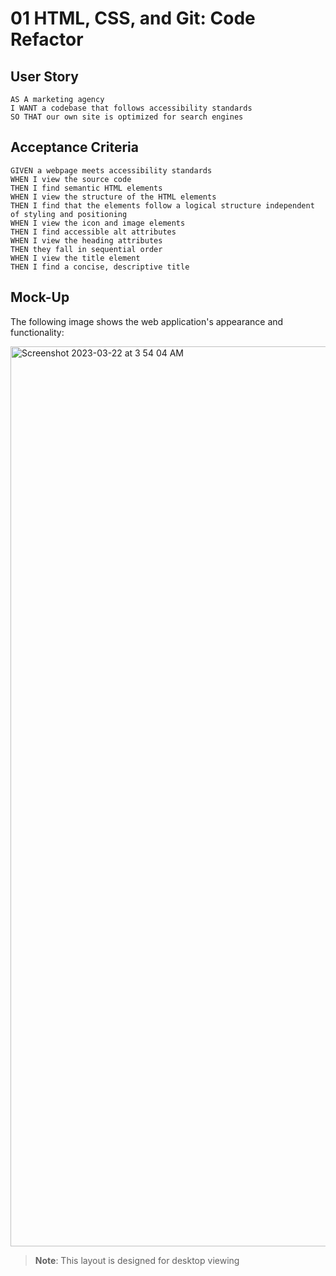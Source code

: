 # 01 HTML, CSS, and Git: Code Refactor


## User Story

```
AS A marketing agency
I WANT a codebase that follows accessibility standards
SO THAT our own site is optimized for search engines
```

## Acceptance Criteria

```
GIVEN a webpage meets accessibility standards
WHEN I view the source code
THEN I find semantic HTML elements
WHEN I view the structure of the HTML elements
THEN I find that the elements follow a logical structure independent of styling and positioning
WHEN I view the icon and image elements
THEN I find accessible alt attributes
WHEN I view the heading attributes
THEN they fall in sequential order
WHEN I view the title element
THEN I find a concise, descriptive title
```

## Mock-Up

The following image shows the web application's appearance and functionality:

<img width="1440" alt="Screenshot 2023-03-22 at 3 54 04 AM" src="https://user-images.githubusercontent.com/126652132/226850540-6bf3c742-c7cb-4020-9bf1-9b242c2d6a5d.png">



> **Note**: This layout is designed for desktop viewing




